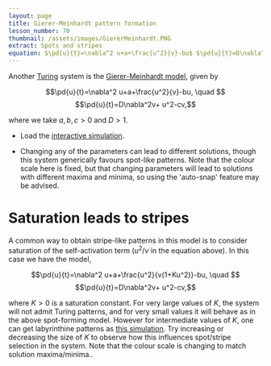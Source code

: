 ```yaml
---
layout: page
title: Gierer-Meinhardt pattern formation
lesson_number: 70
thumbnail: /assets/images/GiererMeinhardt.PNG
extract: Spots and stripes
equation: $\pd{u}{t}=\nabla^2 u+a+\frac{u^2}{v}-bu$ $\pd{u}{t}=D\nabla^2v+ u^2-cv$
---
```

Another [Turing](https://en.wikipedia.org/wiki/Turing_pattern) system is the [Gierer-Meinhardt model](https://www.scholarpedia.org/article/Gierer-Meinhardt_model), given by 

$$\pd{u}{t}=\nabla^2 u+a+\frac{u^2}{v}-bu, \quad $$ $$\pd{u}{t}=D\nabla^2v+ u^2-cv,$$

where we take $a,b,c>0$ and $D>1$.

* Load the [interactive simulation](/sim/?preset=GiererMeinhardt). 

* Changing any of the parameters can lead to different solutions, though this system generically favours spot-like patterns. Note that the colour scale here is fixed, but that changing parameters will lead to solutions with different maxima and minima, so using the 'auto-snap' feature may be advised.

# Saturation leads to stripes

A common way to obtain stripe-like patterns in this model is to consider saturation of the self-activation term ($u^2/v$ in the equation above). In this case we have the model,

$$\pd{u}{t}=\nabla^2 u+a+\frac{u^2}{v(1+Ku^2)}-bu, \quad $$ $$\pd{u}{t}=D\nabla^2v+ u^2-cv,$$

where $K>0$ is a saturation constant. For very large values of $K$, the system will not admit Turing patterns, and for very small values it will behave as in the above spot-forming model. However for intermediate values of $K$, one can get labyrinthine patterns as [this simulation](/sim/?preset=GiererMeinhardtStripes). Try increasing or decreasing the size of $K$ to observe how this influences spot/stripe selection in the system. Note that the colour scale is changing to match solution maxima/minima.. 
